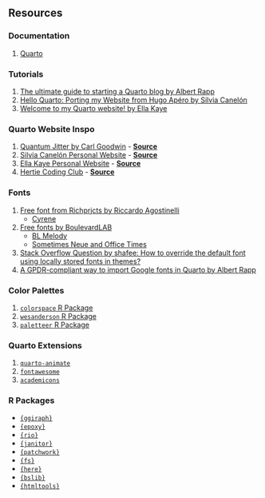

## Resources

### Documentation

1.  [Quarto](https://quarto.org/)

### Tutorials

1.  [The ultimate guide to starting a Quarto blog by Albert
    Rapp](https://albert-rapp.de/posts/13_quarto_blog_writing_guide/13_quarto_blog_writing_guide)
2.  [Hello Quarto: Porting my Website from Hugo Apéro by Silvia
    Canelón](https://silviacanelon.com/blog/2023-09-29-hello-quarto/)
3.  [Welcome to my Quarto website! by Ella
    Kaye](https://ellakaye.co.uk/posts/2022-12-11_welcome-quarto/)

### Quarto Website Inspo

1.  [Quantum Jitter by Carl Goodwin](https://www.quantumjitter.com/) -
    [**Source**](https://github.com/cgoo4/quantumjitter)
2.  [Silvia Canelón Personal Website](https://silviacanelon.com/) -
    [**Source**](https://github.com/spcanelon/silvia/tree/main)
3.  [Ella Kaye Personal Website](https://ellakaye.co.uk/) -
    [**Source**](https://github.com/EllaKaye/ellakaye.co.uk/tree/main)
4.  [Hertie Coding Club](https://www.hertiecodingclub.com/) -
    [**Source**](https://github.com/jurjoroa/hcc-website)

### Fonts

1.  [Free font from Richprjcts by Riccardo
    Agostinelli](https://richprjcts.com/)
    - [Cyrene](https://richprjcts.com/cyrene-free-font)
2.  [Free fonts by BoulevardLAB](https://boulevardlab.com/)
    - [BL Melody](https://www.boulevardtype.com/bl-melody)
    - [Sometimes Neue and Office Times](https://www.boulevardtype.com/)
3.  [Stack Overflow Question by shafee: How to override the default font
    using locally stored fonts in
    themes?](https://stackoverflow.com/questions/75464776/how-to-override-the-default-font-using-locally-stored-fonts-in-themes)
4.  [A GPDR-compliant way to import Google fonts in Quarto by Albert
    Rapp](https://www.youtube.com/watch?v=vaPBOqfus7w)

### Color Palettes

1.  [`colorspace` R
    Package](https://colorspace.r-forge.r-project.org/articles/colorspace.html#installation)
2.  [`wesanderson` R Package](https://github.com/karthik/wesanderson)
3.  [`paletteer` R Package](https://github.com/EmilHvitfeldt/paletteer)

### Quarto Extensions

1.  [`quarto-animate`](https://github.com/mcanouil/quarto-animate)
2.  [`fontawesome`](https://github.com/quarto-ext/fontawesome)
3.  [`academicons`](https://github.com/schochastics/academicons)

### R Packages
- [`{ggiraph}`](https://davidgohel.github.io/ggiraph/)
- [`{epoxy}`](https://github.com/gadenbuie/epoxy)
- [`{rio}`](https://rbasics.org/packages/rio-package-in-r/)
- [`{janitor}`](https://sfirke.github.io/janitor/reference/janitor-package.html)
- [`{patchwork}`](https://patchwork.data-imaginist.com/articles/patchwork.html)
- [`{fs}`](https://fs.r-lib.org/)
- [`{here}`](https://here.r-lib.org/)
- [`{bslib}`](https://rstudio.github.io/bslib/)
- [`{htmltools}`](https://rstudio.github.io/htmltools/index.html)
